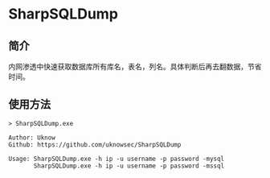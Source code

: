 # SharpSQLDump

## 简介
内网渗透中快速获取数据库所有库名，表名，列名。具体判断后再去翻数据，节省时间。


## 使用方法

```
> SharpSQLDump.exe

Author: Uknow
Github: https://github.com/uknowsec/SharpSQLDump

Usage: SharpSQLDump.exe -h ip -u username -p password -mysql
       SharpSQLDump.exe -h ip -u username -p password -mssql
```
   
